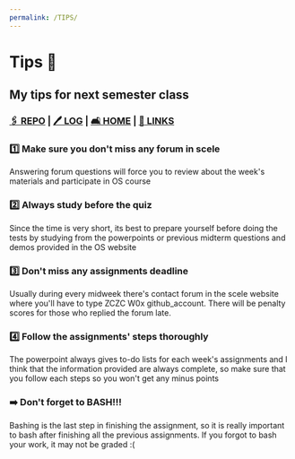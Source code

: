 ```yaml
---
permalink: /TIPS/
---
```

# Tips 🧸
## My tips for next semester class
### [🖇  REPO](https://github.com/anastasiaaaudiw/os212) | [🖊  LOG](TXT/mylog.txt) | [🛋 HOME](index.md) | [🔗 LINKS](links.md)

### 1️⃣   Make sure you don't miss any forum in scele
Answering forum questions will force you to review about the week's materials and participate in OS course

### 2️⃣   Always study before the quiz
Since the time is very short, its best to prepare yourself before doing the tests by studying from the powerpoints or previous midterm questions and demos provided in the OS website

### 3️⃣   Don't miss any assignments deadline
Usually during every midweek there's contact forum in the scele website where you'll have to type ZCZC W0x github_account. There will be penalty scores for those who replied the forum late.

### 4️⃣   Follow the assignments' steps thoroughly
The powerpoint always gives to-do lists for each week's assignments and I think that the information provided are always complete, so make sure that you follow each steps so you won't get any minus points

### ➡️  Don't forget to BASH!!!
Bashing is the last step in finishing the assignment, so it is really important to bash after finishing all the previous assignments. If you forgot to bash your work, it may not be graded :( 

